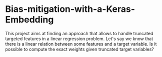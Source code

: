 # Bias-mitigation-with-a-Keras-Embedding
This project aims at finding an approach that allows 
to handle truncated targeted features in a linear regression problem. 
Let's say we know that there is a linear relation between some features and a target variable. 
Is it possible to compute the exact weights given truncated target variables?
